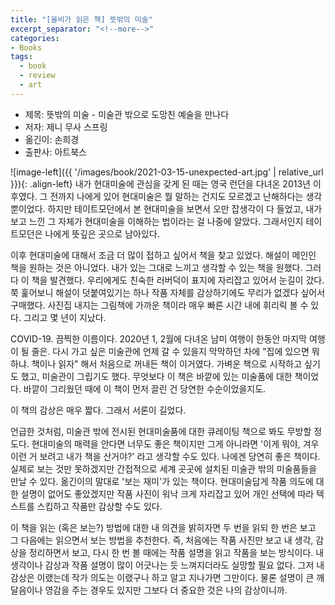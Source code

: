 ```yaml
---
title: "[올비가 읽은 책] 뜻밖의 미술"
excerpt_separator: "<!--more-->"
categories:
- Books
tags:
  - book
  - review
  - art
---
```


* 제목: 뜻밖의 미술 - 미술관 밖으로 도망친 예술을 만나다
* 저자: 제니 무사 스프링
* 옮긴이: 손희경
* 출판사: 아트북스

<!--more-->

![image-left]({{ '/images/book/2021-03-15-unexpected-art.jpg' | relative_url }}){: .align-left} 내가 현대미술에 관심을 갖게 된 때는 영국 런던을 다녀온 2013년 이후였다. 그 전까지 나에게 있어 현대미술은 뭘 말하는 건지도 모르겠고 난해하다는 생각 뿐이었다. 하지만 테이트모던에서 본 현대미술을 보면서 오만 잡생각이 다 들었고, 내가 보고 느낀 그 자체가 현대미술을 이해하는 법이라는 걸 나중에 알았다. 그래서인지 테이트모던은 나에게 뜻깊은 곳으로 남아있다.

이후 현대미술에 대해서 조금 더 많이 접하고 싶어서 책을 찾고 있었다. 해설이 메인인 책을 원하는 것은 아니었다. 내가 있는 그대로 느끼고 생각할 수 있는 책을 원했다. 그러다 이 책을 발견했다. 우리에게도 친숙한 러버덕이 표지에 자리잡고 있어서 눈길이 갔다. 쭉 훑어보니 해설이 덧붙여있기는 하나 작품 자체를 감상하기에도 무리가 없겠다 싶어서 구매했다. 사진집 내지는 그림책에 가까운 책이라 매우 빠른 시간 내에 휘리릭 볼 수 있다. 그리고 몇 년이 지났다.

COVID-19. 끔찍한 이름이다. 2020년 1, 2월에 다녀온 남미 여행이 한동안 마지막 여행이 될 줄은. 다시 가고 싶은 미술관에 언제 갈 수 있을지 막막하던 차에 "집에 있으면 뭐하냐. 책이나 읽자" 해서 처음으로 꺼내든 책이 이거였다. 가벼운 책으로 시작하고 싶기도 했고, 미술관이 그립기도 했다. 무엇보다 이 책은 바깥에 있는 미술품에 대한 책이었다. 바깥이 그리웠던 때에 이 책이 먼저 끌린 건 당연한 수순이었을지도.

이 책의 감상은 매우 짧다. 그래서 서론이 길었다.

언급한 것처럼, 미술관 밖에 전시된 현대미술품에 대한 큐레이팅 책으로 봐도 무방할 정도다. 현대미술의 매력을 안다면 너무도 좋은 책이지만 그게 아니라면 '이게 뭐야, 겨우 이런 거 보려고 내가 책을 산거야?' 라고 생각할 수도 있다. 나에겐 당연히 좋은 책이다. 실제로 보는 것만 못하겠지만 간접적으로 세계 곳곳에 설치된 미술관 밖의 미술품들을 만날 수 있다. 옮긴이의 말대로 '보는 재미'가 있는 책이다. 현대미술답게 작품 의도에 대한 설명이 없어도 좋았겠지만 작품 사진이 워낙 크게 자리잡고 있어 개인 선택에 따라 텍스트를 스킵하고 작품만 감상할 수도 있다.

이 책을 읽는 (혹은 보는?) 방법에 대한 내 의견을 밝히자면 두 번을 읽되 한 번은 보고 그 다음에는 읽으면서 보는 방법을 추천한다. 즉, 처음에는 작품 사진만 보고 내 생각, 감상을 정리하면서 보고, 다시 한 번 볼 때에는 작품 설명을 읽고 작품을 보는 방식이다. 내 생각이나 감상과 작품 설명이 많이 어긋나는 듯 느껴지더라도 실망할 필요 없다. 그저 내 감상은 이랬는데 작가 의도는 이랬구나 하고 알고 지나가면 그만이다. 물론 설명이 큰 깨달음이나 영감을 주는 경우도 있지만 그보다 더 중요한 것은 나의 감상이니까.